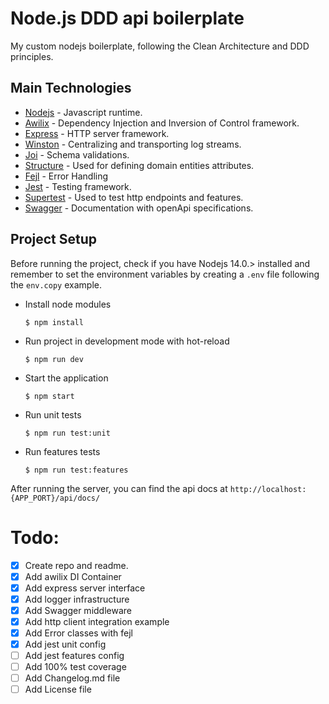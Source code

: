 # Node.js DDD api boilerplate

My custom nodejs boilerplate, following the Clean Architecture and DDD principles.

## Main Technologies

- [Nodejs](http://nodejs.org) - Javascript runtime.
- [Awilix](https://www.npmjs.com/package/awilix) - Dependency Injection and Inversion of Control framework.
- [Express](https://www.npmjs.com/package/express) - HTTP server framework.
- [Winston](https://www.npmjs.com/package/winston) - Centralizing and transporting log streams.
- [Joi](https://www.npmjs.com/package/joi) - Schema validations.
- [Structure](https://www.npmjs.com/package/structure) - Used for defining domain entities attributes.
- [Fejl](https://www.npmjs.com/package/fejl) - Error Handling
- [Jest](https://www.npmjs.com/package/jest) - Testing framework.
- [Supertest](https://www.npmjs.com/package/supertest) - Used to test http endpoints and features.
- [Swagger](https://swagger.io/) - Documentation with openApi specifications.


## Project Setup
Before running the project, check if you have Nodejs 14.0.> installed and remember to set the environment variables by creating a `.env` file following the `env.copy` example.

- Install node modules
  ```shell
  $ npm install
  ```

- Run project in development mode with hot-reload
  ```shell
  $ npm run dev
  ```

- Start the application
  ```shell
  $ npm start
  ```

- Run unit tests
  ```shell
  $ npm run test:unit
  ```

- Run features tests
  ```shell
  $ npm run test:features
  ```

After running the server, you can find the api docs at `http://localhost:{APP_PORT}/api/docs/`


# Todo: 
- [x] Create repo and readme.
- [x] Add awilix DI Container
- [x] Add express server interface
- [x] Add logger infrastructure
- [x] Add Swagger middleware
- [x] Add http client integration example
- [x] Add Error classes with fejl
- [x] Add jest unit config
- [ ] Add jest features config
- [ ] Add 100% test coverage
- [ ] Add Changelog.md file
- [ ] Add License file